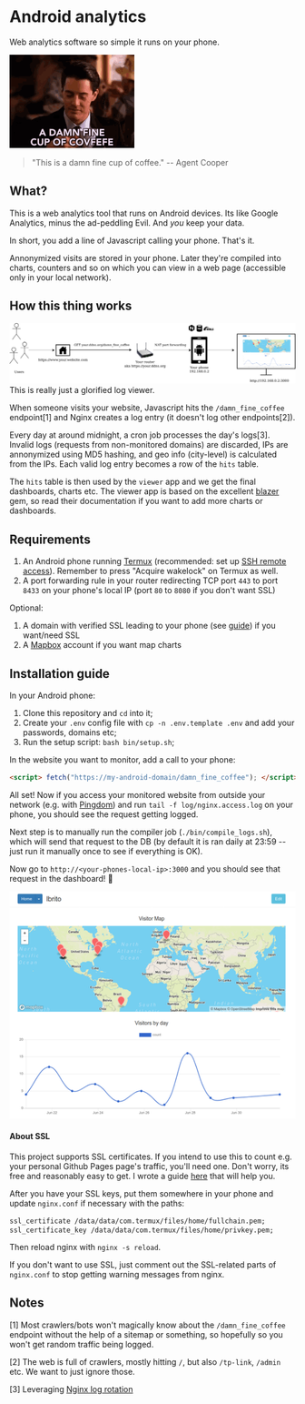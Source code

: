# Android analytics

Web analytics software so simple it runs on your phone.

![This is a damn fine cup of coffee.](damn_fine_coffee.gif)
> "This is a damn fine cup of coffee."
-- Agent Cooper

## What?

This is a web analytics tool that runs on Android devices. Its like Google Analytics, minus the ad-peddling Evil. And _you_ keep your data.

In short, you add a line of Javascript calling your phone. That's it.

Annonymized visits are stored in your phone. Later they're compiled into charts, counters and so on which you can view in a web page (accessible only in your local network).

## How this thing works

![diagram](diagram.png)
This is really just a glorified log viewer.

When someone visits your website, Javascript hits the `/damn_fine_coffee` endpoint[1] and Nginx creates a log entry (it doesn't log other endpoints[2]).

Every day at around midnight, a cron job processes the day's logs[3]. Invalid logs (requests from non-monitored domains) are discarded, IPs are annonymized using MD5 hashing, and geo info (city-level) is calculated from the IPs. Each valid log entry becomes a row of the `hits` table.

The `hits` table is then used by the `viewer` app and we get the final dashboards, charts etc. The viewer app is based on the excellent [blazer](https://github.com/ankane/blazer) gem, so read their documentation if you want to add more charts or dashboards.

## Requirements

1. An Android phone running [Termux](https://termux.com/) (recommended: set up [SSH remote access](https://wiki.termux.com/wiki/Remote_Access)). Remember to press "Acquire wakelock" on Termux as well.
2. A port forwarding rule in your router redirecting TCP port `443` to port `8433` on your phone's local IP (port `80` to `8080` if you don't want SSL)

Optional:
1. A domain with verified SSL leading to your phone (see [guide](https://lbrito1.github.io/blog/2020/06/free_https_home_server.html)) if you want/need SSL
2. A [Mapbox](https://www.mapbox.com/) account if you want map charts

## Installation guide

In your Android phone:
1. Clone this repository and `cd` into it;
2. Create your `.env` config file with `cp -n .env.template .env` and add your passwords, domains etc;
3. Run the setup script: `bash bin/setup.sh`;

In the website you want to monitor, add a call to your phone:
```html
<script> fetch("https://my-android-domain/damn_fine_coffee"); </script>
```

All set! Now if you access your monitored website from outside your network (e.g. with [Pingdom](https://tools.pingdom.com/)) and run `tail -f log/nginx.access.log` on your phone, you should see the request getting logged.

Next step is to manually run the compiler job (`./bin/compile_logs.sh`), which will send that request to the DB (by default it is ran daily at 23:59 -- just run it manually once to see if everything is OK).

Now go to `http://<your-phones-local-ip>:3000` and you should see that request in the dashboard! 🎉

![Screenshot of the app running locally, a few charts and a map are shown](screenshot.png)

#### About SSL

This project supports SSL certificates. If you intend to use this to count e.g. your personal Github Pages page's traffic, you'll need one. Don't worry, its free and reasonably easy to get. I wrote a guide [here](https://lbrito1.github.io/blog/2020/06/free_https_home_server.html) that will help you.

After you have your SSL keys, put them somewhere in your phone and update `nginx.conf` if necessary with the paths:
```
ssl_certificate /data/data/com.termux/files/home/fullchain.pem;
ssl_certificate_key /data/data/com.termux/files/home/privkey.pem;
```
Then reload nginx with `nginx -s reload`.

If you don't want to use SSL, just comment out the SSL-related parts of `nginx.conf` to stop getting warning messages from nginx.

## Notes

[1] Most crawlers/bots won't magically know about the `/damn_fine_coffee` endpoint without the help of a sitemap or something, so hopefully so you won't get random traffic being logged.

[2] The web is full of crawlers, mostly hitting `/`, but also `/tp-link`, `/admin` etc. We want to just ignore those.

[3] Leveraging [Nginx log rotation](https://www.nginx.com/resources/wiki/start/topics/examples/logrotation/)
